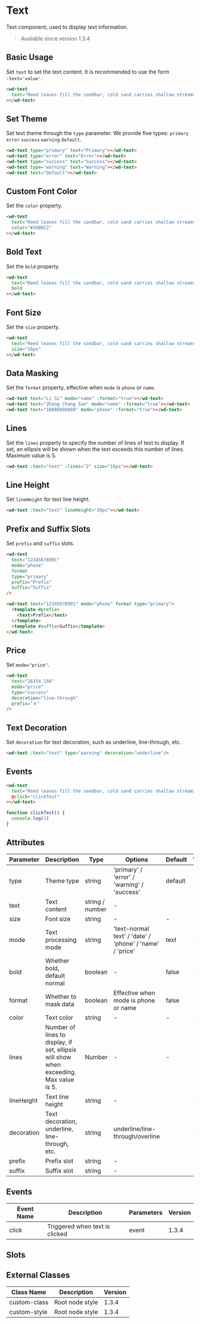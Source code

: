 # Text

Text component, used to display text information.

> Available since version 1.3.4

## Basic Usage

Set `text` to set the text content. It is recommended to use the form <code>:text='value'</code>.

```html
<wd-text
  text="Reed leaves fill the sandbar, cold sand carries shallow streams. Twenty years later, passing the south tower again. The boat tied under willows is not yet steady, how many days until mid-autumn comes again? Yellow crane at the broken cliff, has my old friend been here? The old rivers and mountains are all filled with new sorrows. Wanting to buy osmanthus flowers and bring wine, but it's never like the wanderings of youth."
></wd-text>
```

## Set Theme

Set text theme through the <code>type</code> parameter. We provide five types: <code>primary</code> <code>error</code> <code>success</code> <code>warning</code> <code>default</code>.

```html
<wd-text type="primary" text="Primary"></wd-text>
<wd-text type="error" text="Error"></wd-text>
<wd-text type="success" text="Success"></wd-text>
<wd-text type="warning" text="Warning"></wd-text>
<wd-text text="Default"></wd-text>
```

## Custom Font Color

Set the `color` property.

```html
<wd-text
  text="Reed leaves fill the sandbar, cold sand carries shallow streams. Twenty years later, passing the south tower again. The boat tied under willows is not yet steady, how many days until mid-autumn comes again? Yellow crane at the broken cliff, has my old friend been here? The old rivers and mountains are all filled with new sorrows. Wanting to buy osmanthus flowers and bring wine, but it's never like the wanderings of youth."
  color="#36B8C2"
></wd-text>
```

## Bold Text

Set the `bold` property.

```html
<wd-text
  text="Reed leaves fill the sandbar, cold sand carries shallow streams. Twenty years later, passing the south tower again. The boat tied under willows is not yet steady, how many days until mid-autumn comes again? Yellow crane at the broken cliff, has my old friend been here? The old rivers and mountains are all filled with new sorrows. Wanting to buy osmanthus flowers and bring wine, but it's never like the wanderings of youth."
  bold
></wd-text>
```

## Font Size

Set the `size` property.

```html
<wd-text
  text="Reed leaves fill the sandbar, cold sand carries shallow streams. Twenty years later, passing the south tower again. The boat tied under willows is not yet steady, how many days until mid-autumn comes again? Yellow crane at the broken cliff, has my old friend been here? The old rivers and mountains are all filled with new sorrows. Wanting to buy osmanthus flowers and bring wine, but it's never like the wanderings of youth."
  size="16px"
></wd-text>
```

## Data Masking

Set the `format` property, effective when `mode` is `phone` or `name`.

```html
<wd-text text="Li Si" mode="name" :format="true"></wd-text>
<wd-text text="Zhang Chang San" mode="name" :format="true"></wd-text>
<wd-text text="18888888888" mode="phone" :format="true"></wd-text>
```

## Lines

Set the `lines` property to specify the number of lines of text to display. If set, an ellipsis will be shown when the text exceeds this number of lines. Maximum value is 5.

```html
<wd-text :text="text" :lines="2" size="16px"></wd-text>
```

## Line Height

Set `lineHeight` for text line height.

```html
<wd-text :text="text" lineHeight="20px"></wd-text>
```

## Prefix and Suffix Slots

Set `prefix` and `suffix` slots.

```html
<wd-text
  text="12345678901"
  mode="phone"
  format
  type="primary"
  prefix="Prefix"
  suffix="Suffix"
/>

<wd-text text="12345678901" mode="phone" format type="primary">
  <template #prefix>
    <text>Prefix</text>
  </template>
  <template #suffix>Suffix</template>
</wd-text>
```

## Price

Set `mode="price"`.

```html
<wd-text
  text="16354.156"
  mode="price"
  type="success"
  decoration="line-through"
  prefix="￥"
/>
```

## Text Decoration

Set `decoration` for text decoration, such as underline, line-through, etc.

```html
<wd-text :text="text" type="warning" decoration="underline"/>
```

## Events

```html
<wd-text
  text="Reed leaves fill the sandbar, cold sand carries shallow streams. Twenty years later, passing the south tower again. The boat tied under willows is not yet steady, how many days until mid-autumn comes again? Yellow crane at the broken cliff, has my old friend been here? The old rivers and mountains are all filled with new sorrows. Wanting to buy osmanthus flowers and bring wine, but it's never like the wanderings of youth."
  @click="clickTest"
></wd-text>
```

```typescript
function clickTest() {
  console.log(1)
}
```

## Attributes

| Parameter | Description | Type | Options | Default | Version |
|-----------|-------------|------|----------|---------|----------|
| type | Theme type | string | 'primary' / 'error' / 'warning' / 'success' | default | 1.3.4 |
| text | Text content | string / number | - | | 1.3.4 |
| size | Font size | string | - | - | 1.3.4 |
| mode | Text processing mode | string | 'text-normal text' / 'date' / 'phone' / 'name' / 'price' | text | 1.3.4+ |
| bold | Whether bold, default normal | boolean | - | false | 1.3.4 |
| format | Whether to mask data | boolean | Effective when mode is phone or name | false | 1.3.4 |
| color | Text color | string | - | - | 1.3.4 |
| lines | Number of lines to display, if set, ellipsis will show when exceeding. Max value is 5. | Number | - | - | 1.3.4 |
| lineHeight | Text line height | string | - | | 1.3.4 |
| decoration | Text decoration, underline, line-through, etc. | string | underline/line-through/overline | | 1.3.4+ |
| prefix | Prefix slot | string | - | | 1.3.4+ |
| suffix | Suffix slot | string | - | | 1.3.4+ |

## Events

| Event Name | Description | Parameters | Version |
|------------|-------------|------------|----------|
| click | Triggered when text is clicked | event | 1.3.4 |

## Slots

## External Classes

| Class Name | Description | Version |
|------------|-------------|----------|
| custom-class | Root node style | 1.3.4 |
| custom-style | Root node style | 1.3.4 |